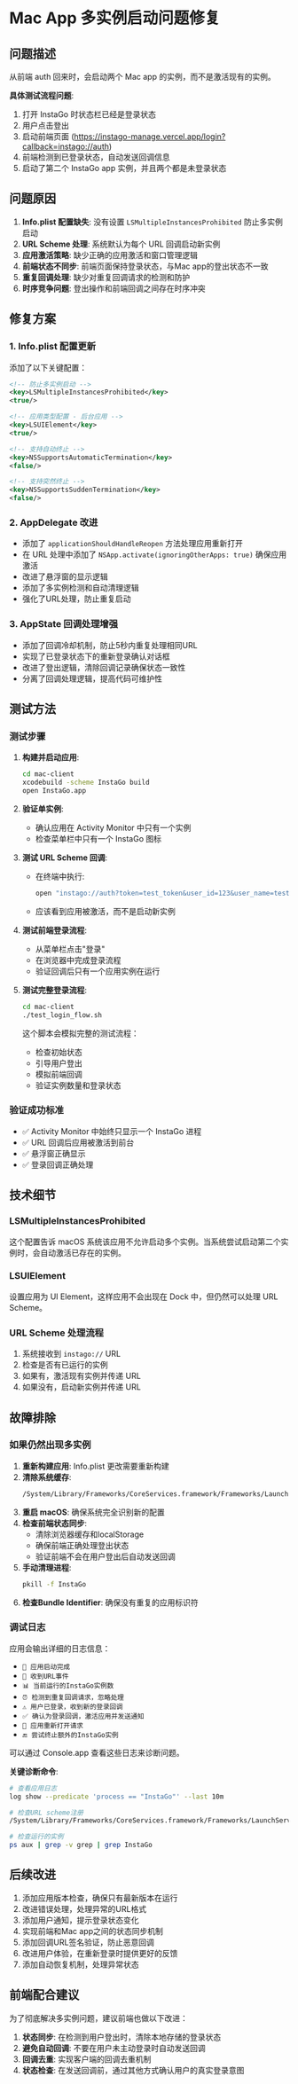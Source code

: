 # Mac App 多实例启动问题修复

## 问题描述

从前端 auth 回来时，会启动两个 Mac app 的实例，而不是激活现有的实例。

**具体测试流程问题**:
1. 打开 InstaGo 时状态栏已经是登录状态
2. 用户点击登出
3. 启动前端页面 (https://instago-manage.vercel.app/login?callback=instago://auth)
4. 前端检测到已登录状态，自动发送回调信息
5. 启动了第二个 InstaGo app 实例，并且两个都是未登录状态

## 问题原因

1. **Info.plist 配置缺失**: 没有设置 `LSMultipleInstancesProhibited` 防止多实例启动
2. **URL Scheme 处理**: 系统默认为每个 URL 回调启动新实例
3. **应用激活策略**: 缺少正确的应用激活和窗口管理逻辑
4. **前端状态不同步**: 前端页面保持登录状态，与Mac app的登出状态不一致
5. **重复回调处理**: 缺少对重复回调请求的检测和防护
6. **时序竞争问题**: 登出操作和前端回调之间存在时序冲突

## 修复方案

### 1. Info.plist 配置更新

添加了以下关键配置：

```xml
<!-- 防止多实例启动 -->
<key>LSMultipleInstancesProhibited</key>
<true/>

<!-- 应用类型配置 - 后台应用 -->
<key>LSUIElement</key>
<true/>

<!-- 支持自动终止 -->
<key>NSSupportsAutomaticTermination</key>
<false/>

<!-- 支持突然终止 -->
<key>NSSupportsSuddenTermination</key>
<false/>
```

### 2. AppDelegate 改进

- 添加了 `applicationShouldHandleReopen` 方法处理应用重新打开
- 在 URL 处理中添加了 `NSApp.activate(ignoringOtherApps: true)` 确保应用激活
- 改进了悬浮窗的显示逻辑
- 添加了多实例检测和自动清理逻辑
- 强化了URL处理，防止重复启动

### 3. AppState 回调处理增强

- 添加了回调冷却机制，防止5秒内重复处理相同URL
- 实现了已登录状态下的重新登录确认对话框
- 改进了登出逻辑，清除回调记录确保状态一致性
- 分离了回调处理逻辑，提高代码可维护性

## 测试方法

### 测试步骤

1. **构建并启动应用**:
   ```bash
   cd mac-client
   xcodebuild -scheme InstaGo build
   open InstaGo.app
   ```

2. **验证单实例**:
   - 确认应用在 Activity Monitor 中只有一个实例
   - 检查菜单栏中只有一个 InstaGo 图标

3. **测试 URL Scheme 回调**:
   - 在终端中执行:
     ```bash
     open "instago://auth?token=test_token&user_id=123&user_name=testuser&user_email=test@example.com"
     ```
   - 应该看到应用被激活，而不是启动新实例

4. **测试前端登录流程**:
   - 从菜单栏点击"登录"
   - 在浏览器中完成登录流程
   - 验证回调后只有一个应用实例在运行

5. **测试完整登录流程**:
   ```bash
   cd mac-client
   ./test_login_flow.sh
   ```
   这个脚本会模拟完整的测试流程：
   - 检查初始状态
   - 引导用户登出
   - 模拟前端回调
   - 验证实例数量和登录状态

### 验证成功标准

- ✅ Activity Monitor 中始终只显示一个 InstaGo 进程
- ✅ URL 回调后应用被激活到前台
- ✅ 悬浮窗正确显示
- ✅ 登录回调正确处理

## 技术细节

### LSMultipleInstancesProhibited

这个配置告诉 macOS 系统该应用不允许启动多个实例。当系统尝试启动第二个实例时，会自动激活已存在的实例。

### LSUIElement

设置应用为 UI Element，这样应用不会出现在 Dock 中，但仍然可以处理 URL Scheme。

### URL Scheme 处理流程

1. 系统接收到 `instago://` URL
2. 检查是否有已运行的实例
3. 如果有，激活现有实例并传递 URL
4. 如果没有，启动新实例并传递 URL

## 故障排除

### 如果仍然出现多实例

1. **重新构建应用**: Info.plist 更改需要重新构建
2. **清除系统缓存**: 
   ```bash
   /System/Library/Frameworks/CoreServices.framework/Frameworks/LaunchServices.framework/Support/lsregister -kill -r -domain local -domain system -domain user
   ```
3. **重启 macOS**: 确保系统完全识别新的配置
4. **检查前端状态同步**: 
   - 清除浏览器缓存和localStorage
   - 确保前端正确处理登出状态
   - 验证前端不会在用户登出后自动发送回调
5. **手动清理进程**:
   ```bash
   pkill -f InstaGo
   ```
6. **检查Bundle Identifier**: 确保没有重复的应用标识符

### 调试日志

应用会输出详细的日志信息：
- `🎯 应用启动完成`
- `🔗 收到URL事件`
- `📊 当前运行的InstaGo实例数`
- `⏰ 检测到重复回调请求，忽略处理`
- `⚠️ 用户已登录，收到新的登录回调`
- `✅ 确认为登录回调，激活应用并发送通知`
- `🔄 应用重新打开请求`
- `🔚 尝试终止额外的InstaGo实例`

可以通过 Console.app 查看这些日志来诊断问题。

**关键诊断命令**:
```bash
# 查看应用日志
log show --predicate 'process == "InstaGo"' --last 10m

# 检查URL scheme注册
/System/Library/Frameworks/CoreServices.framework/Frameworks/LaunchServices.framework/Support/lsregister -dump | grep -i instago

# 检查运行的实例
ps aux | grep -v grep | grep InstaGo
```

## 后续改进

1. 添加应用版本检查，确保只有最新版本在运行
2. 改进错误处理，处理异常的URL格式
3. 添加用户通知，提示登录状态变化
4. 实现前端和Mac app之间的状态同步机制
5. 添加回调URL签名验证，防止恶意回调
6. 改进用户体验，在重新登录时提供更好的反馈
7. 添加自动恢复机制，处理异常状态

## 前端配合建议

为了彻底解决多实例问题，建议前端也做以下改进：

1. **状态同步**: 在检测到用户登出时，清除本地存储的登录状态
2. **避免自动回调**: 不要在用户未主动登录时自动发送回调
3. **回调去重**: 实现客户端的回调去重机制
4. **状态检查**: 在发送回调前，通过其他方式确认用户的真实登录意图 